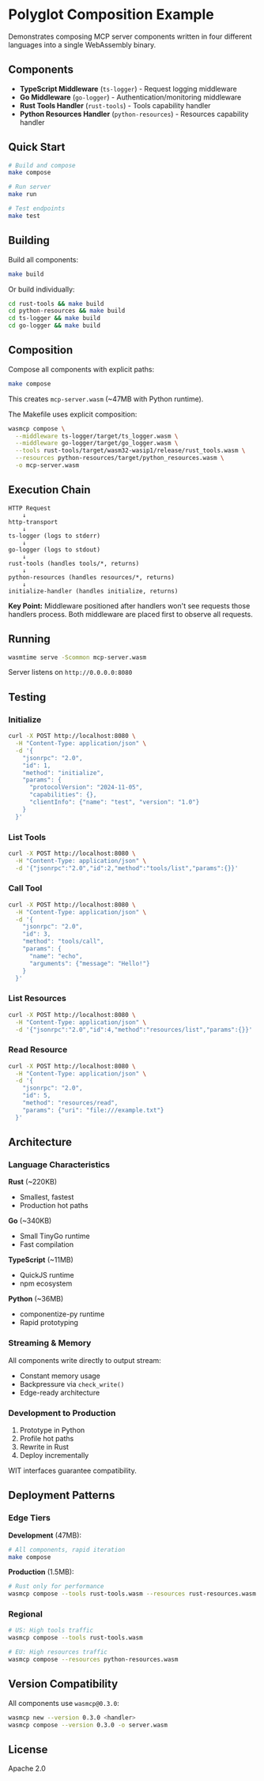 # Polyglot Composition Example

Demonstrates composing MCP server components written in four different languages into a single WebAssembly binary.

## Components

- **TypeScript Middleware** (`ts-logger`) - Request logging middleware
- **Go Middleware** (`go-logger`) - Authentication/monitoring middleware
- **Rust Tools Handler** (`rust-tools`) - Tools capability handler
- **Python Resources Handler** (`python-resources`) - Resources capability handler

## Quick Start

```bash
# Build and compose
make compose

# Run server
make run

# Test endpoints
make test
```

## Building

Build all components:

```bash
make build
```

Or build individually:

```bash
cd rust-tools && make build
cd python-resources && make build
cd ts-logger && make build
cd go-logger && make build
```

## Composition

Compose all components with explicit paths:

```bash
make compose
```

This creates `mcp-server.wasm` (~47MB with Python runtime).

The Makefile uses explicit composition:
```bash
wasmcp compose \
  --middleware ts-logger/target/ts_logger.wasm \
  --middleware go-logger/target/go_logger.wasm \
  --tools rust-tools/target/wasm32-wasip1/release/rust_tools.wasm \
  --resources python-resources/target/python_resources.wasm \
  -o mcp-server.wasm
```

## Execution Chain

```
HTTP Request
    ↓
http-transport
    ↓
ts-logger (logs to stderr)
    ↓
go-logger (logs to stdout)
    ↓
rust-tools (handles tools/*, returns)
    ↓
python-resources (handles resources/*, returns)
    ↓
initialize-handler (handles initialize, returns)
```

**Key Point:** Middleware positioned after handlers won't see requests those handlers process. Both middleware are placed first to observe all requests.

## Running

```bash
wasmtime serve -Scommon mcp-server.wasm
```

Server listens on `http://0.0.0.0:8080`

## Testing

### Initialize
```bash
curl -X POST http://localhost:8080 \
  -H "Content-Type: application/json" \
  -d '{
    "jsonrpc": "2.0",
    "id": 1,
    "method": "initialize",
    "params": {
      "protocolVersion": "2024-11-05",
      "capabilities": {},
      "clientInfo": {"name": "test", "version": "1.0"}
    }
  }'
```

### List Tools
```bash
curl -X POST http://localhost:8080 \
  -H "Content-Type: application/json" \
  -d '{"jsonrpc":"2.0","id":2,"method":"tools/list","params":{}}'
```

### Call Tool
```bash
curl -X POST http://localhost:8080 \
  -H "Content-Type: application/json" \
  -d '{
    "jsonrpc": "2.0",
    "id": 3,
    "method": "tools/call",
    "params": {
      "name": "echo",
      "arguments": {"message": "Hello!"}
    }
  }'
```

### List Resources
```bash
curl -X POST http://localhost:8080 \
  -H "Content-Type: application/json" \
  -d '{"jsonrpc":"2.0","id":4,"method":"resources/list","params":{}}'
```

### Read Resource
```bash
curl -X POST http://localhost:8080 \
  -H "Content-Type: application/json" \
  -d '{
    "jsonrpc": "2.0",
    "id": 5,
    "method": "resources/read",
    "params": {"uri": "file:///example.txt"}
  }'
```

## Architecture

### Language Characteristics

**Rust** (~220KB)
- Smallest, fastest
- Production hot paths

**Go** (~340KB)
- Small TinyGo runtime
- Fast compilation

**TypeScript** (~11MB)
- QuickJS runtime
- npm ecosystem

**Python** (~36MB)
- componentize-py runtime
- Rapid prototyping

### Streaming & Memory

All components write directly to output stream:
- Constant memory usage
- Backpressure via `check_write()`
- Edge-ready architecture

### Development to Production

1. Prototype in Python
2. Profile hot paths
3. Rewrite in Rust
4. Deploy incrementally

WIT interfaces guarantee compatibility.

## Deployment Patterns

### Edge Tiers

**Development** (47MB):
```bash
# All components, rapid iteration
make compose
```

**Production** (1.5MB):
```bash
# Rust only for performance
wasmcp compose --tools rust-tools.wasm --resources rust-resources.wasm
```

### Regional

```bash
# US: High tools traffic
wasmcp compose --tools rust-tools.wasm

# EU: High resources traffic
wasmcp compose --resources python-resources.wasm
```

## Version Compatibility

All components use `wasmcp@0.3.0`:

```bash
wasmcp new --version 0.3.0 <handler>
wasmcp compose --version 0.3.0 -o server.wasm
```

## License

Apache 2.0
